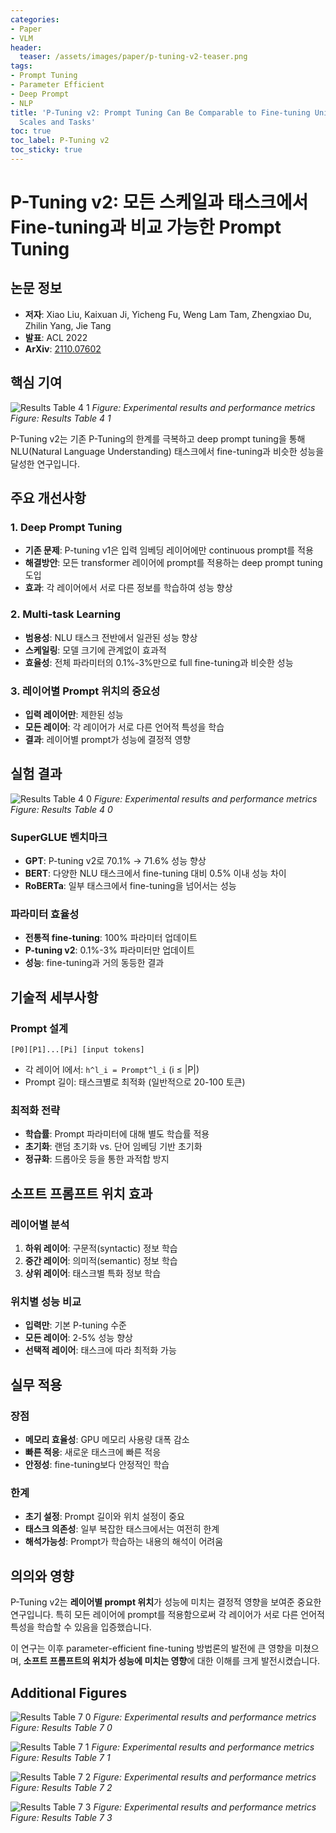 ```yaml
---
categories:
- Paper
- VLM
header:
  teaser: /assets/images/paper/p-tuning-v2-teaser.png
tags:
- Prompt Tuning
- Parameter Efficient
- Deep Prompt
- NLP
title: 'P-Tuning v2: Prompt Tuning Can Be Comparable to Fine-tuning Universally Across
  Scales and Tasks'
toc: true
toc_label: P-Tuning v2
toc_sticky: true
---
```


# P-Tuning v2: 모든 스케일과 태스크에서 Fine-tuning과 비교 가능한 Prompt Tuning

## 논문 정보
- **저자**: Xiao Liu, Kaixuan Ji, Yicheng Fu, Weng Lam Tam, Zhengxiao Du, Zhilin Yang, Jie Tang
- **발표**: ACL 2022
- **ArXiv**: [2110.07602](https://arxiv.org/abs/2110.07602)

## 핵심 기여

![Results Table 4 1](/assets/images/paper/p-tuning-v2/results_table_4_1.png)
*Figure: Experimental results and performance metrics*
*Figure: Results Table 4 1*

P-Tuning v2는 기존 P-Tuning의 한계를 극복하고 deep prompt tuning을 통해 NLU(Natural Language Understanding) 태스크에서 fine-tuning과 비슷한 성능을 달성한 연구입니다.

## 주요 개선사항

### 1. Deep Prompt Tuning
- **기존 문제**: P-tuning v1은 입력 임베딩 레이어에만 continuous prompt를 적용
- **해결방안**: 모든 transformer 레이어에 prompt를 적용하는 deep prompt tuning 도입
- **효과**: 각 레이어에서 서로 다른 정보를 학습하여 성능 향상

### 2. Multi-task Learning
- **범용성**: NLU 태스크 전반에서 일관된 성능 향상
- **스케일링**: 모델 크기에 관계없이 효과적
- **효율성**: 전체 파라미터의 0.1%-3%만으로 full fine-tuning과 비슷한 성능

### 3. 레이어별 Prompt 위치의 중요성
- **입력 레이어만**: 제한된 성능
- **모든 레이어**: 각 레이어가 서로 다른 언어적 특성을 학습
- **결과**: 레이어별 prompt가 성능에 결정적 영향

## 실험 결과

![Results Table 4 0](/assets/images/paper/p-tuning-v2/results_table_4_0.png)
*Figure: Experimental results and performance metrics*
*Figure: Results Table 4 0*

### SuperGLUE 벤치마크
- **GPT**: P-tuning v2로 70.1% → 71.6% 성능 향상
- **BERT**: 다양한 NLU 태스크에서 fine-tuning 대비 0.5% 이내 성능 차이
- **RoBERTa**: 일부 태스크에서 fine-tuning을 넘어서는 성능

### 파라미터 효율성
- **전통적 fine-tuning**: 100% 파라미터 업데이트
- **P-tuning v2**: 0.1%-3% 파라미터만 업데이트
- **성능**: fine-tuning과 거의 동등한 결과

## 기술적 세부사항

### Prompt 설계
```
[P0][P1]...[Pi] [input tokens]
```
- 각 레이어 l에서: `h^l_i = Prompt^l_i` (i ≤ |P|)
- Prompt 길이: 태스크별로 최적화 (일반적으로 20-100 토큰)

### 최적화 전략
- **학습률**: Prompt 파라미터에 대해 별도 학습률 적용
- **초기화**: 랜덤 초기화 vs. 단어 임베딩 기반 초기화
- **정규화**: 드롭아웃 등을 통한 과적합 방지

## 소프트 프롬프트 위치 효과

### 레이어별 분석
1. **하위 레이어**: 구문적(syntactic) 정보 학습
2. **중간 레이어**: 의미적(semantic) 정보 학습  
3. **상위 레이어**: 태스크별 특화 정보 학습

### 위치별 성능 비교
- **입력만**: 기본 P-tuning 수준
- **모든 레이어**: 2-5% 성능 향상
- **선택적 레이어**: 태스크에 따라 최적화 가능

## 실무 적용

### 장점
- **메모리 효율성**: GPU 메모리 사용량 대폭 감소
- **빠른 적응**: 새로운 태스크에 빠른 적응
- **안정성**: fine-tuning보다 안정적인 학습

### 한계
- **초기 설정**: Prompt 길이와 위치 설정이 중요
- **태스크 의존성**: 일부 복잡한 태스크에서는 여전히 한계
- **해석가능성**: Prompt가 학습하는 내용의 해석이 어려움

## 의의와 영향

P-Tuning v2는 **레이어별 prompt 위치**가 성능에 미치는 결정적 영향을 보여준 중요한 연구입니다. 특히 모든 레이어에 prompt를 적용함으로써 각 레이어가 서로 다른 언어적 특성을 학습할 수 있음을 입증했습니다.

이 연구는 이후 parameter-efficient fine-tuning 방법론의 발전에 큰 영향을 미쳤으며, **소프트 프롬프트의 위치가 성능에 미치는 영향**에 대한 이해를 크게 발전시켰습니다.

## Additional Figures

![Results Table 7 0](/assets/images/paper/p-tuning-v2/results_table_7_0.png)
*Figure: Experimental results and performance metrics*
*Figure: Results Table 7 0*

![Results Table 7 1](/assets/images/paper/p-tuning-v2/results_table_7_1.png)
*Figure: Experimental results and performance metrics*
*Figure: Results Table 7 1*

![Results Table 7 2](/assets/images/paper/p-tuning-v2/results_table_7_2.png)
*Figure: Experimental results and performance metrics*
*Figure: Results Table 7 2*

![Results Table 7 3](/assets/images/paper/p-tuning-v2/results_table_7_3.png)
*Figure: Experimental results and performance metrics*
*Figure: Results Table 7 3*